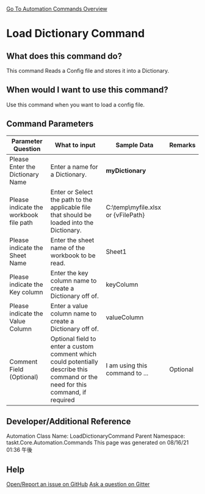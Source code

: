 <!--TITLE: Load Dictionary Command -->
<!-- SUBTITLE: a command in the Dictionary Commands group. -->
[Go To Automation Commands Overview](/automation-commands.md)


# Load Dictionary Command


## What does this command do?
This command Reads a Config file and stores it into a Dictionary.


## When would I want to use this command?
Use this command when you want to load a config file.


## Command Parameters
| Parameter Question   	| What to input  	|  Sample Data 	| Remarks  	|
| ---                    | ---               | ---           | ---       |
|Please Enter the Dictionary Name|Enter a name for a Dictionary.|**myDictionary**||
|Please indicate the workbook file path|Enter or Select the path to the applicable file that should be loaded into the Dictionary.|C:\temp\myfile.xlsx or {vFilePath}||
|Please indicate the Sheet Name|Enter the sheet name of the workbook to be read.|Sheet1||
|Please indicate the Key column|Enter the key column name to create a Dictionary off of.|keyColumn||
|Please indicate the Value Column|Enter a value column name to create a Dictionary off of.|valueColumn||
|Comment Field (Optional)|Optional field to enter a custom comment which could potentially describe this command or the need for this command, if required|I am using this command to ...|Optional|














## Developer/Additional Reference
Automation Class Name: LoadDictionaryCommand
Parent Namespace: taskt.Core.Automation.Commands
This page was generated on 08/16/21 01:36 午後


## Help
[Open/Report an issue on GitHub](https://github.com/saucepleez/taskt/issues/new)
[Ask a question on Gitter](https://gitter.im/taskt-rpa/Lobby)
